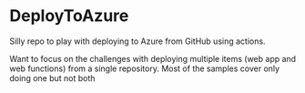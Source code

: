 # DeployToAzure

Silly repo to play with deploying to Azure from GitHub using actions.

Want to focus on the challenges with deploying multiple items (web app 
and web functions) from a single repository. Most of the samples cover
only doing one but not both

